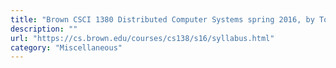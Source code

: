 ```yaml
---
title: "Brown CSCI 1380 Distributed Computer Systems spring 2016, by Tom Doeppner & Rodrigo Fonseca"
description: ""
url: "https://cs.brown.edu/courses/cs138/s16/syllabus.html"
category: "Miscellaneous"
---
```

